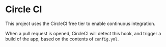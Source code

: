 # Circle CI
This project uses the CircleCI free tier to enable continuous integration.

When a pull request is opened, CircleCI will detect this hook, and trigger a build of the app, based on the contents of `config.yml`.

